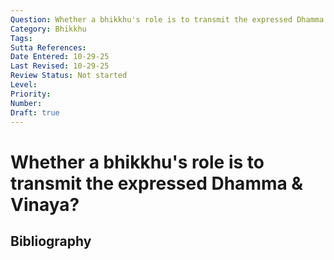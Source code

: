 ```yaml
---
Question: Whether a bhikkhu's role is to transmit the expressed Dhamma & Vinaya?
Category: Bhikkhu
Tags: 
Sutta References: 
Date Entered: 10-29-25
Last Revised: 10-29-25
Review Status: Not started
Level: 
Priority: 
Number: 
Draft: true
---
```


# Whether a bhikkhu's role is to transmit the expressed Dhamma & Vinaya?

## Bibliography

<!-- 

Notes:



-->